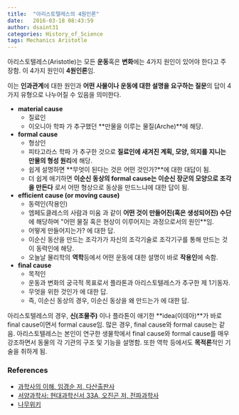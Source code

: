```yaml
---
title:  "아리스토텔레스의 4원인론"
date:   2016-03-18 08:43:59
author: dsaint31
categories: History_of_Science
tags: Mechanics Aristotle
---
```


아리스토텔레스(Aristotle)는 모든 **운동**혹은 **변화**에는 4가지 원인이 있어야 한다고 주장함.
이 4가지 원인이 **4원인론**임.

이는  **인과관계**에 대한 원인과 **어떤 사물이나 운동에 대한 설명을 요구하는 질문**의 답이 4가지 유형으로 나누어질 수 있음을 의미한다.

* **material cause**
  * 질료인
  * 이오니아 학파 가 추구했던 **만물을 이루는 물질(Arche)**에 해당.
* **formal cause**
  * 형상인
  * 피타고라스 학파 가 추구한 것으로 **질료인에 새겨진 계획, 모양, 의지를 지니는 만물의 형성 원리**에 해당.
  * 쉽게 설명하면 **무엇이 된다는 것은 어떤 것인가?**에 대한 대답이 됨.
  * 더 쉽게 애기하면 **이순신 동상의 formal cause는 이순신 장군의 모양으로 조각을 만든다** 로서 어떤 형상으로 동상을 만드느냐에 대한 답이 됨.
* **efficient cause (or moving cause)**
  * 동력인(작용인)
  * 엠페도클레스의 사람과 미움 과 같이 **어떤 것이 만들어진(혹은 생성되어진) 수단**에 해당하며 "어떤 물질 혹은 현상이 이루어지는 과정으로서의 원인**임.
  * 어떻게 만들어지는가? 에 대한 답.
  * 이순신 동산을 만드는 조각가가 자신의 조각기술로 조각기구를 통해 만드는 것이 동력인에 해당.
  * 오늘날 물리학의 **역학**등에서 어떤 운동에 대한 설명이 바로 **작용인**에 속함.
* **final cause**
  * 목적인 
  * 운동과 변화의 궁극적 목표로서 플라톤과 아리스토텔레스가 추구한 제 1기동자.
  * 무엇을 위한 것인가 에 대한 답.
  * 즉, 이순신 동상의 경우, 이순신 동상을 왜 만드는가 에 대한 답.

아리스토텔레스의 경우, **신(조물주)** 이나 플라톤이 애기한 **idea(이데아)**가 바로 final cause이면서 formal cause임.
많은 경우, final cause와 formal cause는 같음.
아리스토텔레스는 본인이 연구한 생물학에서 final cause와 formal cause를 매우 강조하면서 동물의 각 기관의 구조 및 기능을 설명함.
또한 역학 등에서도 **목적론**적인 기술을 취하게 됨.


### References
* [과학사의 이해, 임경순 저, 다산출판사](https://www.kyobobook.co.kr/product/detailViewKor.laf?mallGb=KOR&ejkGb=KOR&barcode=9788971104637)
* [서양과학사: 현대과학신서 33A, 오진곤 저, 전파과학사](https://books.google.co.kr/books?id=IezTCwAAQBAJ&pg=PA27-IA3&lpg=PA27-IA3&dq=4%EC%9B%90%EC%9D%B8%EB%A1%A0&source=bl&ots=nH2q58WhzY&sig=Z8xqfkp47EuQ9ML-zyzEioDoTb4&hl=en&sa=X&ved=0ahUKEwiInJfL3dvZAhVFNpQKHRaPA-QQ6AEIUTAE#v=onepage&q=4%EC%9B%90%EC%9D%B8%EB%A1%A0&f=false)
* [나무위키](https://namu.wiki/w/%EC%9D%B8%EA%B3%BC#s-1.3.1)
